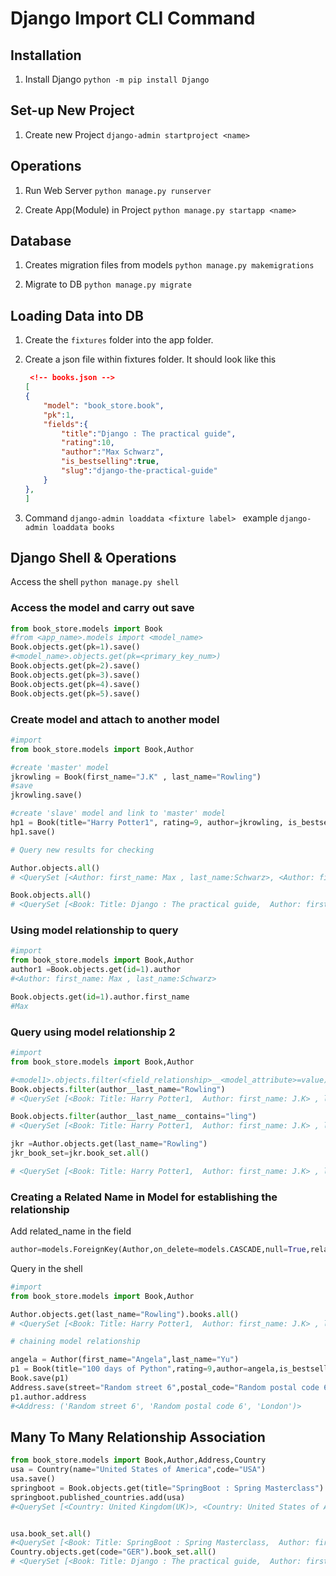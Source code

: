 # Django Import CLI Command

## Installation

1. Install Django ```python -m pip install Django```


## Set-up New Project

1. Create new Project ```django-admin startproject <name>```


## Operations


1. Run Web Server ```python manage.py runserver```

2. Create App(Module) in Project ```python manage.py startapp <name>```


## Database

1. Creates migration files from models ```python manage.py makemigrations```

2. Migrate to DB ```python manage.py migrate```


## Loading Data into DB

1. Create the ```fixtures``` folder into the app folder.

2. Create a json file within fixtures folder. It should look like this

   
    ```json
     <!-- books.json -->
    [
    {
        "model": "book_store.book",
        "pk":1,
        "fields":{
            "title":"Django : The practical guide",
            "rating":10,
            "author":"Max Schwarz",
            "is_bestselling":true,
            "slug":"django-the-practical-guide"
        }
    },
    ]
    ```

3. Command ```django-admin loaddata <fixture label> ``` example ```django-admin loaddata books```

## Django Shell & Operations

Access the shell ```python manage.py shell``` 


### Access the model and carry out save

 ```py
from book_store.models import Book
#from <app_name>.models import <model_name>
Book.objects.get(pk=1).save()
#<model_name>.objects.get(pk=<primary_key_num>)
Book.objects.get(pk=2).save()
Book.objects.get(pk=3).save()
Book.objects.get(pk=4).save()
Book.objects.get(pk=5).save()
```

### Create model and attach to another model

```py
#import
from book_store.models import Book,Author

#create 'master' model
jkrowling = Book(first_name="J.K" , last_name="Rowling")
#save
jkrowling.save()

#create 'slave' model and link to 'master' model
hp1 = Book(title="Harry Potter1", rating=9, author=jkrowling, is_bestselling=True)
hp1.save()

# Query new results for checking

Author.objects.all()
# <QuerySet [<Author: first_name: Max , last_name:Schwarz>, <Author: first_name: Jose , last_name:Portilla>, <Author: first_name: Taylor , last_name:Otwell>, <Author: first_name: Tim , last_name:Bulchalka>, <Author: first_name: Chad , last_name:Darby>, <Author: first_name: J.K> , last_name:Rowling>]>

Book.objects.all()
# <QuerySet [<Book: Title: Django : The practical guide,  Author: first_name: Max , last_name:Schwarz Bestseller: True>, <Book: Title: Flask : Create API,  Author: first_name: Jose , last_name:Portilla Bestseller: False>, <Book: Title: Laravel : Django, but in PHP,  Author: first_name: Taylor , last_name:Otwell Bestseller: False>, <Book: Title: Java : Java17 Masterclass,  Author: first_name: Tim , last_name:Bulchalka Bestseller: True>, <Book: Title: SpringBoot : Spring Masterclass,  Author: first_name: Chad , last_name:Darby Bestseller: False>, <Book: Title: Harry Potter1,  Author: first_name: J.K> , last_name:Rowling Bestseller: True>]>


```

### Using model relationship to query

```py
#import
from book_store.models import Book,Author
author1 =Book.objects.get(id=1).author
#<Author: first_name: Max , last_name:Schwarz>

Book.objects.get(id=1).author.first_name
#Max
```

### Query using model relationship 2

```py
#import
from book_store.models import Book,Author

#<model1>.objects.filter(<field_relationship>__<model_attribute>=value)
Book.objects.filter(author__last_name="Rowling")
# <QuerySet [<Book: Title: Harry Potter1,  Author: first_name: J.K> , last_name:Rowling Bestseller: True>]>

Book.objects.filter(author__last_name__contains="ling")
# <QuerySet [<Book: Title: Harry Potter1,  Author: first_name: J.K> , last_name:Rowling Bestseller: True>]>

jkr =Author.objects.get(last_name="Rowling")
jkr_book_set=jkr.book_set.all()

# <QuerySet [<Book: Title: Harry Potter1,  Author: first_name: J.K> , last_name:Rowling Bestseller: True>, <Book: Title: Harry Potter2,  Author: first_name: J.K> , last_name:Rowling Bestseller: False>]>

```

### Creating a Related Name in Model for establishing the relationship

Add related_name in the field

```py
author=models.ForeignKey(Author,on_delete=models.CASCADE,null=True,related_name="books")
```

Query in the shell

```py
#import
from book_store.models import Book,Author

Author.objects.get(last_name="Rowling").books.all()
# <QuerySet [<Book: Title: Harry Potter1,  Author: first_name: J.K> , last_name:Rowling Bestseller: True>, <Book: Title: Harry Potter2,  Author: first_name: J.K> , last_name:Rowling Bestseller: False>, <Book: Title: Harry Potter3,  Author: first_name: J.K> , last_name:Rowling Bestseller: True>]>

# chaining model relationship

angela = Author(first_name="Angela",last_name="Yu")
p1 = Book(title="100 days of Python",rating=9,author=angela,is_bestselling=True)
Book.save(p1)
Address.save(street="Random street 6",postal_code="Random postal code 6",city="London",author =angela)
p1.author.address
#<Address: ('Random street 6', 'Random postal code 6', 'London')>


```

## Many To Many Relationship Association

```py
from book_store.models import Book,Author,Address,Country
usa = Country(name="United States of America",code="USA")
usa.save()
springboot = Book.objects.get(title="SpringBoot : Spring Masterclass")
springboot.published_countries.add(usa)
#<QuerySet [<Country: United Kingdom(UK)>, <Country: United States of America(USA)>]>


usa.book_set.all()
#<QuerySet [<Book: Title: SpringBoot : Spring Masterclass,  Author: first_name: Chad , last_name:Darby Bestseller: False>]>
Country.objects.get(code="GER").book_set.all()
# <QuerySet [<Book: Title: Django : The practical guide,  Author: first_name: Max , last_name:Schwarz Bestseller: True>, <Book: Title: Flask : Create API,  Author: first_name: Jose , last_name:Portilla Bestseller: False>, <Book: Title: Java : Java17 Masterclass,  Author: first_name: Tim , last_name:Bulchalka Bestseller: True>]>

```


